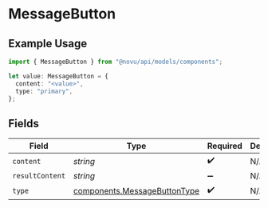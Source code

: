 # MessageButton

## Example Usage

```typescript
import { MessageButton } from "@novu/api/models/components";

let value: MessageButton = {
  content: "<value>",
  type: "primary",
};
```

## Fields

| Field                                                                        | Type                                                                         | Required                                                                     | Description                                                                  |
| ---------------------------------------------------------------------------- | ---------------------------------------------------------------------------- | ---------------------------------------------------------------------------- | ---------------------------------------------------------------------------- |
| `content`                                                                    | *string*                                                                     | :heavy_check_mark:                                                           | N/A                                                                          |
| `resultContent`                                                              | *string*                                                                     | :heavy_minus_sign:                                                           | N/A                                                                          |
| `type`                                                                       | [components.MessageButtonType](../../models/components/messagebuttontype.md) | :heavy_check_mark:                                                           | N/A                                                                          |